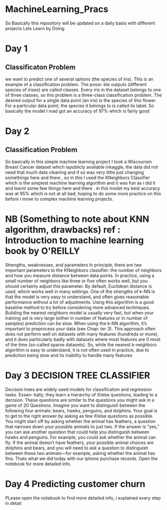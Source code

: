 # MachineLearning_Pracs
So Basically this repository will be updated on a daily basis with different projects Lets Learn by Doing 
# Day 1
## Classificaton Problem
we want to predict one of several
options (the species of iris). This is an example of a classification problem. The possi‐
ble outputs (different species of irises) are called classes. Every iris in the dataset
belongs to one of three classes, so this problem is a three-class classification problem.
The desired output for a single data point (an iris) is the species of this flower. For a
particular data point, the species it belongs to is called its label.
So basically the model I mad got an accuracy of 97% which is fairly good 

# Day 2
## Classification Problem
So basically in this simple machine learning project I took a Wiscounsin Breast Cancer dataset
which ispublicly available inkaggle, the data did not need that much data cleaning and if so was very little
just changing somethings here and there , so in this I used the KNeighbors Classifier which is the simplest machine learning algorithm and it was fun as i did it and learnt some few things here and there . in this model my best accuracy was at 95% which is not at all bad, hoping to do some more practice on this before i move to complex machine learning projects. 

# NB (Something to note about KNN algorithm, drawbacks) ref : Introduction to machine learning book by O'REILLY
Strengths, weaknesses, and parameters
In principle, there are two important parameters to the KNeighbors classifier: the
number of neighbors and how you measure distance between data points. In practice,
using a small number of neighbors like three or five often works well, but you should
certainly adjust this parameter. By default, Euclidean distance is used, which works
well in many settings.
One of the strengths of k-NN is that the model is very easy to understand, and often
gives reasonable performance without a lot of adjustments. Using this algorithm is a
good baseline method to try before considering more advanced techniques. Building
the nearest neighbors model is usually very fast, but when your training set is very
large (either in number of features or in number of samples) prediction can be slow.
When using the k-NN algorithm, it’s important to preprocess your data (see Chap‐
ter 3). This approach often does not perform well on datasets with many features
(hundreds or more), and it does particularly badly with datasets where most features
are 0 most of the time (so-called sparse datasets).
So, while the nearest k-neighbors algorithm is easy to understand, it is not often used
in practice, due to prediction being slow and its inability to handle many features
# Day 3 DECISION TREE CLASSIFIER
Decision trees are widely used models for classification and regression tasks. Essen‐
tially, they learn a hierarchy of if/else questions, leading to a decision.
These questions are similar to the questions you might ask in a game of 20 Questions.
Imagine you want to distinguish between the following four animals: bears, hawks,
penguins, and dolphins. Your goal is to get to the right answer by asking as few if/else
questions as possible. You might start off by asking whether the animal has feathers, a
question that narrows down your possible animals to just two. If the answer is “yes,”
you can ask another question that could help you distinguish between hawks and
penguins. For example, you could ask whether the animal can fly. If the animal
doesn’t have feathers, your possible animal choices are dolphins and bears, and you
will need to ask a question to distinguish between these two animals—for example,
asking whether the animal has fins. Thats what we did today with our iphone purchase records. Open the notebook for more detailed info.

# Day 4 Predicting customer churn
PLease open the notebook to find more detailed info, i explained every step in detail